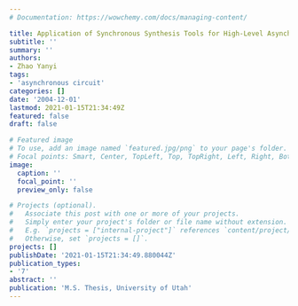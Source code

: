 ```yaml
---
# Documentation: https://wowchemy.com/docs/managing-content/

title: Application of Synchronous Synthesis Tools for High-Level Asynchronous Design
subtitle: ''
summary: ''
authors:
- Zhao Yanyi
tags:
- 'asynchronous circuit'
categories: []
date: '2004-12-01'
lastmod: 2021-01-15T21:34:49Z
featured: false
draft: false

# Featured image
# To use, add an image named `featured.jpg/png` to your page's folder.
# Focal points: Smart, Center, TopLeft, Top, TopRight, Left, Right, BottomLeft, Bottom, BottomRight.
image:
  caption: ''
  focal_point: ''
  preview_only: false

# Projects (optional).
#   Associate this post with one or more of your projects.
#   Simply enter your project's folder or file name without extension.
#   E.g. `projects = ["internal-project"]` references `content/project/deep-learning/index.md`.
#   Otherwise, set `projects = []`.
projects: []
publishDate: '2021-01-15T21:34:49.880044Z'
publication_types:
- '7'
abstract: ''
publication: 'M.S. Thesis, University of Utah'
---
```


